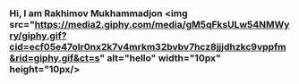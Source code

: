 ### Hi, I am Rakhimov Mukhammadjon <img src="https://media2.giphy.com/media/gM5qFksULw54NMWyry/giphy.gif?cid=ecf05e47olr0nx2k7v4mrkm32bvbv7hcz8jjjdhzkc9vppfm&rid=giphy.gif&ct=s" alt="hello" width="10px" height="10px/>

